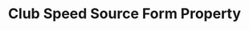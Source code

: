 ---
# -------------------------- #
#     USING THIS TEMPLATE    #
# -------------------------- #

## NEED HELP USING THIS TEMPLATE? SEE:
## https://docs-about-stitch-docs.netlify.com/reference/connect-templates/destination-form-property/
## FOR INSTRUCTIONS & REFERENCE INFO

## PLEASE REMOVE COMMENTS WHEN FINISHED


# -------------------------- #
#        CONTENT TYPE        #
# -------------------------- #

content-type: "api-form"
form-type: "source"
key: "source-form-properties-clubspeed-object"


# -------------------------- #
#        OBJECT INFO         #
# -------------------------- #

title: "Club Speed Source Form Property"
api-type: "platform.clubspeed"
display-name: "Club Speed"

source-type: "saas"
docs-name: "clubspeed"

description: ""


# -------------------------- #
#      OBJECT ATTRIBUTES     #
# -------------------------- #

uses-start-date: true

object-attributes:
  - name: "private_key"
    type: "string"
    required: true
    description: "The user's {{ form-property.display-name }} private API key. The user will need to contact [{{ form-property.display-name }} support](mailto: support@clubspeed.com) to obtain this credential."
    value: "<PRIVATE_API_KEY>"

  - name: "subdomain"
    type: "string"
    required: true
    description: |
      The user's {{ form-property.display-name }} subdomain.

      **For example:** If the full URL is `stitchdata.clubspeedtiming.com`, only `stitchdata` should be entered.
    value: "<SUBDOMAIN>"    
---